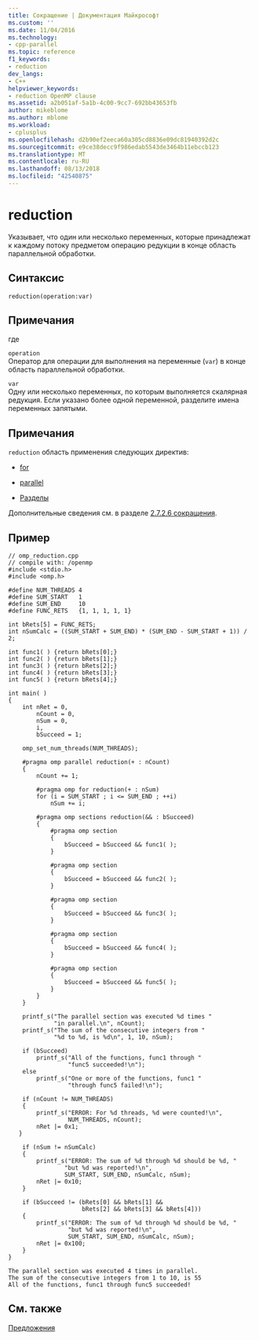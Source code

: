 ```yaml
---
title: Сокращение | Документация Майкрософт
ms.custom: ''
ms.date: 11/04/2016
ms.technology:
- cpp-parallel
ms.topic: reference
f1_keywords:
- reduction
dev_langs:
- C++
helpviewer_keywords:
- reduction OpenMP clause
ms.assetid: a2b051af-5a1b-4c00-9cc7-692bb43653fb
author: mikeblome
ms.author: mblome
ms.workload:
- cplusplus
ms.openlocfilehash: d2b90ef2eeca60a305cd8836e09dc81940392d2c
ms.sourcegitcommit: e9ce38decc9f986edab5543de3464b11ebccb123
ms.translationtype: MT
ms.contentlocale: ru-RU
ms.lasthandoff: 08/13/2018
ms.locfileid: "42540875"
---
```

# <a name="reduction"></a>reduction
Указывает, что один или несколько переменных, которые принадлежат к каждому потоку предметом операцию редукции в конце область параллельной обработки.  
  
## <a name="syntax"></a>Синтаксис  
  
```  
reduction(operation:var)  
```  
  
## <a name="remarks"></a>Примечания  
 где  
  
 `operation`  
 Оператор для операции для выполнения на переменные (`var`) в конце область параллельной обработки.  
  
 `var`  
 Одну или несколько переменных, по которым выполняется скалярная редукция. Если указано более одной переменной, разделите имена переменных запятыми.  
  
## <a name="remarks"></a>Примечания  
 `reduction` область применения следующих директив:  
  
-   [for](../../../parallel/openmp/reference/for-openmp.md)  
  
-   [parallel](../../../parallel/openmp/reference/parallel.md)  
  
-   [Разделы](../../../parallel/openmp/reference/sections-openmp.md)  
  
 Дополнительные сведения см. в разделе [2.7.2.6 сокращения](../../../parallel/openmp/2-7-2-6-reduction.md).  
  
## <a name="example"></a>Пример  
  
```  
// omp_reduction.cpp  
// compile with: /openmp  
#include <stdio.h>  
#include <omp.h>  
  
#define NUM_THREADS 4  
#define SUM_START   1  
#define SUM_END     10  
#define FUNC_RETS   {1, 1, 1, 1, 1}  
  
int bRets[5] = FUNC_RETS;  
int nSumCalc = ((SUM_START + SUM_END) * (SUM_END - SUM_START + 1)) / 2;  
  
int func1( ) {return bRets[0];}  
int func2( ) {return bRets[1];}  
int func3( ) {return bRets[2];}  
int func4( ) {return bRets[3];}  
int func5( ) {return bRets[4];}  
  
int main( )   
{  
    int nRet = 0,   
        nCount = 0,   
        nSum = 0,   
        i,   
        bSucceed = 1;  
  
    omp_set_num_threads(NUM_THREADS);  
  
    #pragma omp parallel reduction(+ : nCount)  
    {  
        nCount += 1;  
  
        #pragma omp for reduction(+ : nSum)  
        for (i = SUM_START ; i <= SUM_END ; ++i)  
            nSum += i;  
  
        #pragma omp sections reduction(&& : bSucceed)  
        {  
            #pragma omp section  
            {  
                bSucceed = bSucceed && func1( );  
            }    
  
            #pragma omp section  
            {  
                bSucceed = bSucceed && func2( );  
            }  
  
            #pragma omp section  
            {  
                bSucceed = bSucceed && func3( );  
            }  
  
            #pragma omp section  
            {  
                bSucceed = bSucceed && func4( );  
            }  
  
            #pragma omp section  
            {  
                bSucceed = bSucceed && func5( );  
            }  
        }  
    }  
  
    printf_s("The parallel section was executed %d times "  
             "in parallel.\n", nCount);  
    printf_s("The sum of the consecutive integers from "  
             "%d to %d, is %d\n", 1, 10, nSum);  
  
    if (bSucceed)  
        printf_s("All of the functions, func1 through "  
                 "func5 succeeded!\n");  
    else  
        printf_s("One or more of the functions, func1 "  
                 "through func5 failed!\n");  
  
    if (nCount != NUM_THREADS)   
    {  
        printf_s("ERROR: For %d threads, %d were counted!\n",   
                 NUM_THREADS, nCount);  
        nRet |= 0x1;  
   }  
  
    if (nSum != nSumCalc)   
    {  
        printf_s("ERROR: The sum of %d through %d should be %d, "  
                "but %d was reported!\n",   
                SUM_START, SUM_END, nSumCalc, nSum);  
        nRet |= 0x10;  
    }  
  
    if (bSucceed != (bRets[0] && bRets[1] &&   
                     bRets[2] && bRets[3] && bRets[4]))   
    {  
        printf_s("ERROR: The sum of %d through %d should be %d, "  
                 "but %d was reported!\n",   
                 SUM_START, SUM_END, nSumCalc, nSum);  
        nRet |= 0x100;  
    }  
}  
```  
  
```Output  
The parallel section was executed 4 times in parallel.  
The sum of the consecutive integers from 1 to 10, is 55  
All of the functions, func1 through func5 succeeded!  
```  
  
## <a name="see-also"></a>См. также  
 [Предложения](../../../parallel/openmp/reference/openmp-clauses.md)